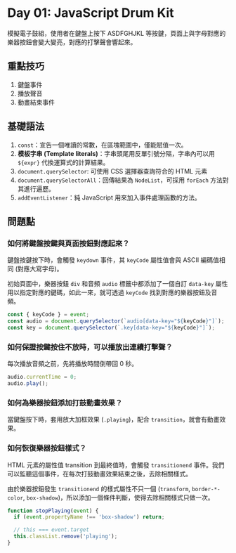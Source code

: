 # Day 01: JavaScript Drum Kit

模擬電子鼓組，使用者在鍵盤上按下 ASDFGHJKL 等按鍵，頁面上與字母對應的樂器按鈕會變大變亮，對應的打擊聲會響起來。

## 重點技巧

1. 鍵盤事件
2. 播放聲音
3. 動畫結束事件

## 基礎語法

1. `const`：宣告一個唯讀的常數，在區塊範圍中，僅能賦值一次。
2. **模板字串 (Template literals)**：字串頭尾用反單引號分隔，字串內可以用 `${expr}` 代換運算式的計算結果。
3. `document.querySelector`: 可使用 CSS 選擇器查詢符合的 HTML 元素
4. `document.querySelectorAll`：回傳結果為 `NodeList`，可採用 `forEach` 方法對其進行遍歷。
5. `addEventListener`：純 JavaScript 用來加入事件處理函數的方法。

## 問題點

### 如何將鍵盤按鍵與頁面按鈕對應起來？

鍵盤按鍵按下時，會觸發 `keydown` 事件，其 `keyCode` 屬性值會與 ASCII 編碼值相同 (對應大寫字母)。

初始頁面中，樂器按鈕 `div` 和音頻 `audio` 標籤中都添加了一個自訂 `data-key` 屬性用以指定對應的鍵碼，如此一來，就可透過 `keyCode` 找到對應的樂器按鈕及音頻。

```javascript
const { keyCode } = event;
const audio = document.querySelector(`audio[data-key="${keyCode}"]`);
const key = document.querySelector(`.key[data-key="${keyCode}"]`);
```

### 如何保證按鍵按住不放時，可以播放出連續打擊聲？

每次播放音頻之前，先將播放時間倒帶回 0 秒。

```javascript
audio.currentTime = 0;
audio.play();
```

### 如何為樂器按鈕添加打鼓動畫效果？

當鍵盤按下時，套用放大加框效果 (`.playing`)，配合  `transition`，就會有動畫效果。

### 如何恢復樂器按鈕樣式？

HTML 元素的屬性值 transition 到最終值時，會觸發 `transitionend` 事件。我們可以監聽這個事件，在每次打鼓動畫效果結束之後，去除相關樣式。

由於樂器按鈕發生 `transitionend` 的樣式屬性不只一個 (`transform`, `border-*-color`, `box-shadow`)，所以添加一個條件判斷，使得去除相關樣式只做一次。

```javascript
function stopPlaying(event) {
  if (event.propertyName !== 'box-shadow') return;

  // this === event.target
  this.classList.remove('playing');
}
```
